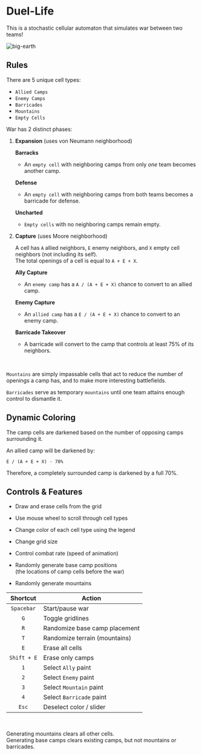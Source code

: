 # Duel-Life

This is a stochastic cellular automaton that simulates war between two teams!

![big-earth](https://github.com/user-attachments/assets/cd06a813-a858-45f8-a585-3b11449195a8)


## Rules

There are 5 unique cell types:

- `Allied Camps`
- `Enemy Camps`
- `Barricades`
- `Mountains`
- `Empty Cells`

War has 2 distinct phases:

1. __Expansion__
	(uses von Neumann neighborhood)

	__Barracks__
	- An `empty cell` with neighboring camps from only _one_ team becomes another camp.

	__Defense__
	- An `empty cell` with neighboring camps from both teams becomes a barricade for defense.

	__Uncharted__
	- `Empty cells` with no neighboring camps remain empty.

1. __Capture__
	(uses Moore neighborhood)

	A cell has `A` allied neighbors, `E` enemy neighbors, and `X` empty cell neighbors (not including its self).  
	The total openings of a cell is equal to `A + E + X`.

	__Ally Capture__
	- An `enemy camp` has a `A / (A + E + X)` chance to convert to an allied camp.

	__Enemy Capture__
	- An `allied camp` has a `E / (A + E + X)` chance to convert to an enemy camp.

	__Barricade Takeover__
	- A barricade will convert to the camp that controls at least 75% of its neighbors.

<br>

`Mountains` are simply impassable cells that act to reduce the number of openings a camp has, and to make more interesting battlefields.

`Barricades` serve as temporary `mountains` until one team attains enough control to dismantle it.


## Dynamic Coloring

The camp cells are darkened based on the number of opposing camps surrounding it.

An allied camp will be darkened by:

	E / (A + E + X) · 70%

Therefore, a completely surrounded camp is darkened by a full 70%.

## Controls & Features

- Draw and erase cells from the grid

- Use mouse wheel to scroll through cell types

- Change color of each cell type using the legend

- Change grid size

- Control combat rate (speed of animation)

- Randomly generate base camp positions  
(the locations of camp cells before the war)

- Randomly generate mountains

Shortcut | Action 
:-----------:|-----------------------------
`Spacebar` 		| Start/pause war 
`G` 			| Toggle gridlines 
`R` 			| Randomize base camp placement
`T` 			| Randomize terrain (mountains)
`E` 			| Erase all cells 
`Shift + E` 	| Erase only camps
`1` 			| Select `Ally` paint
`2` 			| Select `Enemy` paint
`3` 			| Select `Mountain` paint
`4` 			| Select `Barricade` paint
`Esc` 			| Deselect color / slider

<br>

Generating mountains clears all other cells.  
Generating base camps clears existing camps, but not mountains or barricades.

